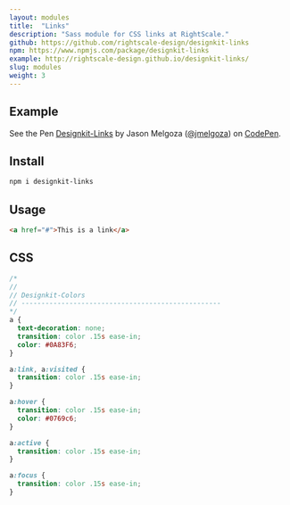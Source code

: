 ```yaml
---
layout: modules
title:  "Links"
description: "Sass module for CSS links at RightScale."
github: https://github.com/rightscale-design/designkit-links
npm: https://www.npmjs.com/package/designkit-links
example: http://rightscale-design.github.io/designkit-links/
slug: modules
weight: 3
---
```


## Example

<div class="animate-fade animate-delay-3">
  <p data-height="300" data-theme-id="23934" data-slug-hash="eZqmGM" data-default-tab="result" data-user="jmelgoza" data-embed-version="2" class="codepen">See the Pen <a href="http://codepen.io/jmelgoza/pen/eZqmGM/">Designkit-Links</a> by Jason Melgoza (<a href="http://codepen.io/jmelgoza">@jmelgoza</a>) on <a href="http://codepen.io">CodePen</a>.</p>
  <script async src="//assets.codepen.io/assets/embed/ei.js"></script>
</div>

## Install

```bash
npm i designkit-links
```

## Usage

```html
<a href="#">This is a link</a>
```

## CSS

```css
/*
//
// Designkit-Colors
// --------------------------------------------------
*/
a {
  text-decoration: none;
  transition: color .15s ease-in;
  color: #0A83F6;
}

a:link, a:visited {
  transition: color .15s ease-in;
}

a:hover {
  transition: color .15s ease-in;
  color: #0769c6;
}

a:active {
  transition: color .15s ease-in;
}

a:focus {
  transition: color .15s ease-in;
}
```
